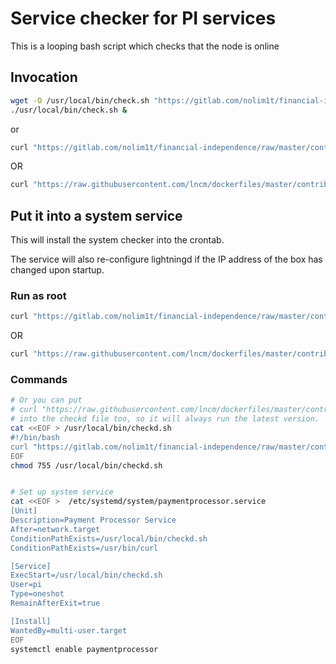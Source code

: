 # Service checker for PI services

This is a looping bash script which checks that the node is online

## Invocation

```bash
wget -O /usr/local/bin/check.sh "https://gitlab.com/nolim1t/financial-independence/raw/master/contrib/service-check/check.sh"
./usr/local/bin/check.sh &
```

or

```bash
curl "https://gitlab.com/nolim1t/financial-independence/raw/master/contrib/service-check/check.sh" 2>/dev/null | bash & 2>/dev/null 1>/dev/null
```

OR

```bash
curl "https://raw.githubusercontent.com/lncm/dockerfiles/master/contrib/service-check/check.sh" 2>/dev/null | bash & 2>/dev/null 1>/dev/null
```


## Put it into a system service

This will install the system checker into the crontab.

The service will also re-configure lightningd if the IP address of the box has changed upon startup.

### Run as root

```bash
curl "https://gitlab.com/nolim1t/financial-independence/raw/master/contrib/service-check/install.sh" 2>/dev/null | sudo bash
```
OR

```bash
curl "https://raw.githubusercontent.com/lncm/dockerfiles/master/contrib/service-check/install.sh" 2>/dev/null | sudo bash
```

### Commands

```bash
# Or you can put
# curl "https://raw.githubusercontent.com/lncm/dockerfiles/master/contrib/service-check/check.sh" 2>/dev/null | bash & 2>/dev/null 1>/dev/null
# into the checkd file too, so it will always run the latest version.
cat <<EOF > /usr/local/bin/checkd.sh
#!/bin/bash
curl "https://gitlab.com/nolim1t/financial-independence/raw/master/contrib/service-check/check.sh" 2>/dev/null | bash & 2>/dev/null 1>/dev/null
EOF
chmod 755 /usr/local/bin/checkd.sh


# Set up system service
cat <<EOF >  /etc/systemd/system/paymentprocessor.service
[Unit]
Description=Payment Processor Service
After=network.target
ConditionPathExists=/usr/local/bin/checkd.sh
ConditionPathExists=/usr/bin/curl

[Service]
ExecStart=/usr/local/bin/checkd.sh
User=pi
Type=oneshot
RemainAfterExit=true

[Install]
WantedBy=multi-user.target
EOF
systemctl enable paymentprocessor
```
